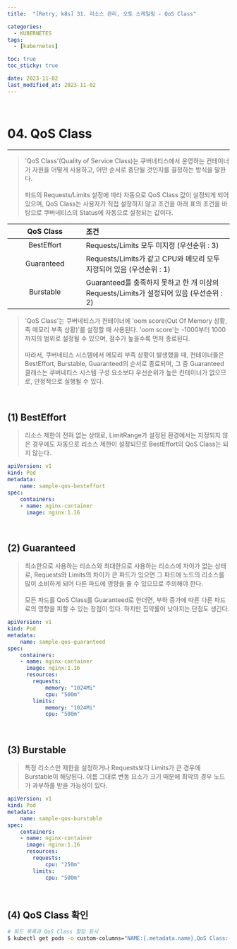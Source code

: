```yaml
---
title:  "[Retry, k8s] 31. 리소스 관리, 오토 스케일링 - QoS Class" 

categories:
  - KUBERNETES
tags:
  - [kubernetes]

toc: true
toc_sticky: true

date: 2023-11-02
last_modified_at: 2023-11-02
---
```

<br>

# 04. QoS Class
---

<style>
table {
    font-size: 12pt;
}
table th:first-of-type {
    width: 5%;
}
table th:nth-of-type(2) {
    width: 15%;
}
table th:nth-of-type(3) {
    width: 50%;
}
table th:nth-of-type(4) {
    width: 30%;
}
big {
    font-size: 15pt;
}
small { 
    font-size: 18px 
}
</style>

> 'QoS Class'(Quality of Service Class)는 쿠버네티스에서 운영하는 컨테이너가 자원을 어떻게 사용하고, 어떤 순서로 중단될 것인지를 결정하는 방식을 말한다. <br><br>파드의 Requests/Limits 설정에 따라 자동으로 QoS Class 값이 설정되게 되어 있으며, QoS Class는 사용자가 직접 설정하지 않고 조건을 아래 표의 조건을 바탕으로 쿠버네티스의 Status에 자동으로 설정되는 값이다. 

| QoS Class | 조건 |
| :---: | :--- |
| BestEffort | Requests/Limits 모두 미지정 (우선순위 : 3) |
| Guaranteed | Requests/Limits가 같고 CPU와 메모리 모두 지정되어 있음 (우선순위 : 1) |
| Burstable | Guaranteed를 충족하지 못하고 한 개 이상의 Requests/Limits가 설정되어 있음 (우선순위 : 2) |

> 'QoS Class'는 쿠버네티스가 컨테이너에 'oom score(Out Of Memory 상황, 즉 메모리 부족 상황)'를 설정할 때 사용된다. 'oom score'는 -1000부터 1000까지의 범위로 설정될 수 있으며, 점수가 높을수록 먼저 종료된다. <br><br> 따라서, 쿠버네티스 시스템에서 메모리 부족 상황이 발생했을 때, 컨테이너들은 BestEffort, Burstable, Guaranteed의 순서로 종료되며, 그 중 Guaranteed 클래스는 쿠버네티스 시스템 구성 요소보다 우선순위가 높은 컨테이너가 없으므로, 안정적으로 실행될 수 있다.

<br>

## (1) BestEffort

> 리소스 제한이 전혀 없는 상태로, LimitRange가 설정된 환경에서는 지정되지 않은 경우에도 자동으로 리소스 제한이 설정되므로 BestEffort의 QoS Class는 되지 않는다.

```yaml
apiVersion: v1
kind: Pod
metadata:
    name: sample-qos-besteffort
spec:
    containers:
    - name: nginx-container
      image: nginx:1.16
```

<br>

## (2) Guaranteed

> 최소한으로 사용하는 리소스와 최대한으로 사용하는 리소스에 차이가 없는 상태로, Requests와 Limits의 차이가 큰 파드가 있으면 그 파드에 노드의 리소스를 많이 소비하게 되어 다른 파드에 영향을 줄 수 있으므로 주의해야 한다. <br><br> 모든 파드를 QoS Class를 Guaranteed로 한더면, 부하 증가에 따른 다른 파드로의 영향을 피할 수 있는 장점이 있다. 하지만 집약률이 낮아지는 단점도 생긴다.

```yaml
apiVersion: v1
kind: Pod
metadata:
    name: sample-qos-guaranteed
spec:
    containers:
    - name: nginx-container
      image: nginx:1.16
      resources:
        requests: 
            memory: "1024Mi"
            cpu: "500m"
        limits:
            memory: "1024Mi"
            cpu: "500m"
```

<br>

## (3) Burstable

> 특정 리소스만 제한을 설정하거나 Requests보다 Limits가 큰 경우에 Burstable이 해당된다. 이름 그대로 변동 요소가 크기 때문에 최악의 경우 노드가 과부하를 받을 가능성이 있다.

```yaml
apiVersion: v1
kind: Pod
metadata:
    name: sample-qos-burstable
spec:
    containers:
    - name: nginx-container
      image: nginx:1.16
      resources:
        requests: 
            cpu: "250m"
        limits:
            cpu: "500m"
```

<br>

## (4) QoS Class 확인

```bash
# 파드 목록과 QoS Class 할당 표시
$ kubectl get pods -o custom-columns="NAME:{.metadata.name},QoS Class:{.status.qosClass}"
```